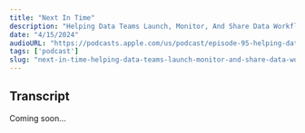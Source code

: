 ```yaml
---
title: "Next In Time"
description: "Helping Data Teams Launch, Monitor, And Share Data Workflows"
date: "4/15/2024"
audioURL: "https://podcasts.apple.com/us/podcast/episode-95-helping-data-teams-launch-monitor-and/id1630844597?i=1000652514835"
tags: ['podcast']
slug: "next-in-time-helping-data-teams-launch-monitor-and-share-data-workflows"
---
```


## Transcript
Coming soon...
